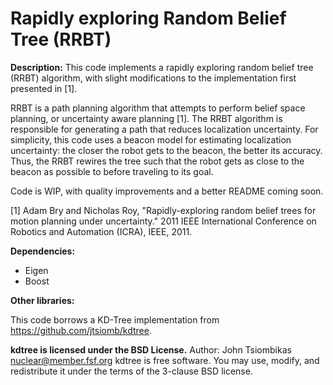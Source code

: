 # Rapidly exploring Random Belief Tree (RRBT)

**Description:**
This code implements a rapidly exploring random belief tree (RRBT) algorithm, with slight modifications to the implementation first presented in [1].

RRBT is a path planning algorithm that attempts to perform belief space planning, or uncertainty aware planning [1]. The RRBT algorithm is responsible for generating a path that reduces localization uncertainty. For simplicity, this code uses a beacon model for estimating localization uncertainty: the closer the robot gets to the beacon, the better its accuracy. Thus, the RRBT rewires the tree such that the robot gets as close to the beacon as possible to before traveling to its goal.

Code is WIP, with quality improvements and a better README coming soon.

[1] Adam Bry and Nicholas Roy, "Rapidly-exploring random belief trees for motion planning under uncertainty." 2011 IEEE International Conference on Robotics and Automation (ICRA), IEEE, 2011.

**Dependencies:**

* Eigen
* Boost

**Other libraries:**

This code borrows a KD-Tree implementation from https://github.com/jtsiomb/kdtree.

**kdtree is licensed under the BSD License.**
Author: John Tsiombikas <nuclear@member.fsf.org>
kdtree is free software. You may use, modify, and redistribute it under the terms of the 3-clause BSD license.
